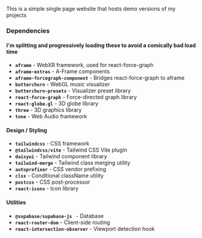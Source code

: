 This is a simple single page website that hosts demo versions of my projects

### Dependencies 
#### I'm splitting and progressively loading these to avoid a comically bad load time 
- **`aframe`** - WebXR framework, used for react-force-graph
- **`aframe-extras`** - A-Frame components
- **`aframe-forcegraph-component`** - Bridges react-force-graph to aframe 
- **`butterchurn`** - WebGL music visualizer
- **`butterchurn-presets`** - Visualizer preset library
- **`react-force-graph`** - Force-directed graph library
- **`react-globe.gl`** - 3D globe library 
- **`three`** - 3D graphics library
- **`tone`** - Web Audio framework
#### Design / Styling
- **`tailwindcss`** - CSS framework
- **`@tailwindcss/vite`** - Tailwind CSS Vite plugin
- **`daisyui`** - Tailwind component library
- **`tailwind-merge`** - Tailwind class merging utility
- **`autoprefixer`** - CSS vendor prefixing
- **`clsx`** - Conditional className utility
- **`postcss`** - CSS post-processor
- **`react-icons`** - Icon library
#### Utilities 
- **`@supabase/supabase-js `** - Database
- **`react-router-dom`** - Client-side routing 
- **`react-intersection-observer`** - Viewport detection hook 


